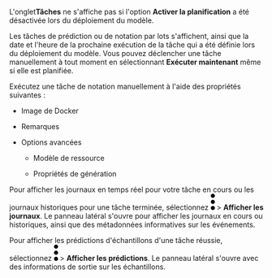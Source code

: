 L'onglet**Tâches** ne s'affiche pas si l'option **Activer la planification** a été désactivée lors du déploiement du modèle.

Les tâches de prédiction ou de notation par lots s'affichent, ainsi que la date et l'heure de la prochaine exécution de la tâche qui a été définie lors du déploiement du modèle. Vous pouvez déclencher une tâche manuellement à tout moment en sélectionnant **Exécuter maintenant** même si elle est planifiée.

Exécutez une tâche de notation manuellement à l'aide des propriétés suivantes :

-   Image de Docker

-   Remarques

-   Options avancées

    -   Modèle de ressource

    -   Propriétés de génération

Pour afficher les journaux en temps réel pour votre tâche en cours ou les journaux historiques pour une tâche terminée, sélectionnez ![kebab menu](Images/kxu1689287376217.svg) \> **Afficher les journaux**. Le panneau latéral s'ouvre pour afficher les journaux en cours ou historiques, ainsi que des métadonnées informatives sur les événements.

Pour afficher les prédictions d'échantillons d'une tâche réussie, sélectionnez ![kebab menu](Images/kxu1689287376217.svg) \> **Afficher les prédictions**. Le panneau latéral s'ouvre avec des informations de sortie sur les échantillons.
